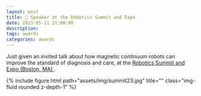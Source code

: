 ```yaml
---
layout: post
title: 🎤 Speaker at the Robotics Summit and Expo 
date: 2023-05-11 21:00:00
description: 
tags: awards
categories: awards
---
```


Just given an invited talk about how magnetic continuum robots can improve the standard of diagnosis and care, at the <a href='https://www.roboticssummit.com/speaker/giovanni-pittiglio/'>Robotics Summit and Expo (Boston, MA)
</a>.

{% include figure.html path="assets/img/summit23.jpg" title="" class="img-fluid rounded z-depth-1" %}
